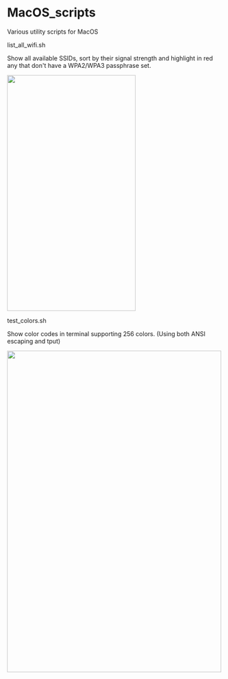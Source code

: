 # MacOS_scripts
Various utility scripts for MacOS

list_all_wifi.sh

Show all available SSIDs, sort by their signal strength and highlight in red any that don't have a WPA2/WPA3 passphrase set.

<img src="https://i.imgur.com/xmA9mWW.png" width=300 height=550>

test_colors.sh

Show color codes in terminal supporting 256 colors. (Using both ANSI escaping and tput)

<img src="https://i.imgur.com/cNos7rb.png" width=500 height=750>
